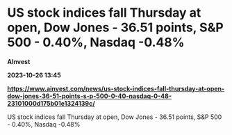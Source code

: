 # US stock indices fall Thursday at open, Dow Jones - 36.51 points, S&P 500 - 0.40%, Nasdaq -0.48%
**AInvest**

**2023-10-26 13:45**

**https://www.ainvest.com/news/us-stock-indices-fall-thursday-at-open-dow-jones-36-51-points-s-p-500-0-40-nasdaq-0-48-23101000d175b01e1324139c/**

US stock indices fall Thursday at open, Dow Jones - 36.51 points, S&P 500 - 0.40%, Nasdaq -0.48%